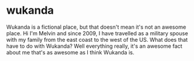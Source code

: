 # wukanda
Wukanda is a fictional place, but that doesn't mean it's not an awesome place.
Hi I'm Melvin and since 2009, I have travelled as a military spouse 
with my family from the east coast to the west of the US.
What does that have to do with Wukanda? 
Well everything really, it's an awesome fact 
about me that's as awesome as I think Wukanda is.
